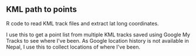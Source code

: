 KML path to points
---------
R code to read KML track files and extract lat long coordinates.

I use this to get a point list from multiple KML tracks saved using Google My Tracks to see where I've been. As Google location history is not available in Nepal, I use this to collect locations of where I've been.